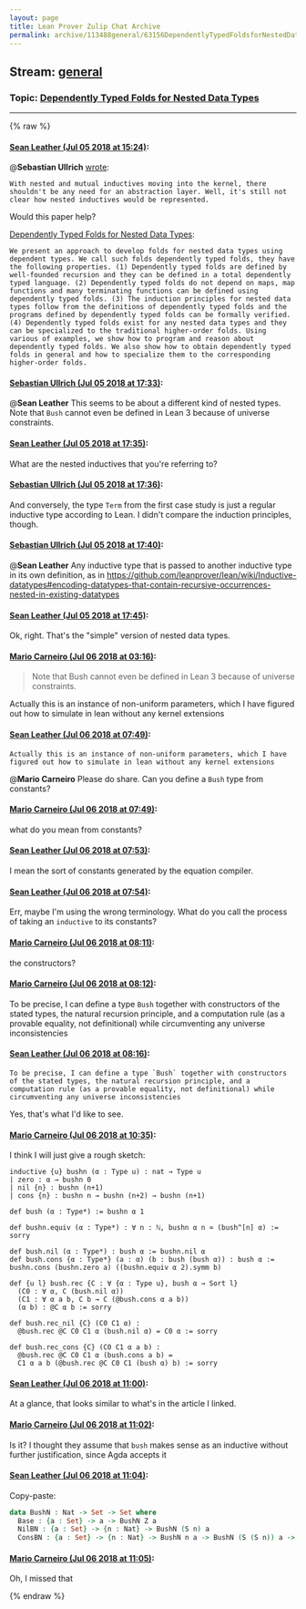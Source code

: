```yaml
---
layout: page
title: Lean Prover Zulip Chat Archive 
permalink: archive/113488general/63156DependentlyTypedFoldsforNestedDataTypes.html
---
```


## Stream: [general](index.html)
### Topic: [Dependently Typed Folds for Nested Data Types](63156DependentlyTypedFoldsforNestedDataTypes.html)

---


{% raw %}
#### [ Sean Leather (Jul 05 2018 at 15:24)](https://leanprover.zulipchat.com/#narrow/stream/113488-general/topic/Dependently%20Typed%20Folds%20for%20Nested%20Data%20Types/near/129137513):
@**Sebastian Ullrich** [wrote](https://leanprover.zulipchat.com/#narrow/stream/113488-general/subject/cases/near/126323093):

```quote
With nested and mutual inductives moving into the kernel, there shouldn't be any need for an abstraction layer. Well, it's still not clear how nested inductives would be represented.
```

Would this paper help?

[Dependently Typed Folds for Nested Data Types](https://arxiv.org/abs/1806.05230):

```quote
We present an approach to develop folds for nested data types using dependent types. We call such folds dependently typed folds, they have the following properties. (1) Dependently typed folds are defined by well-founded recursion and they can be defined in a total dependently typed language. (2) Dependently typed folds do not depend on maps, map functions and many terminating functions can be defined using dependently typed folds. (3) The induction principles for nested data types follow from the definitions of dependently typed folds and the programs defined by dependently typed folds can be formally verified. (4) Dependently typed folds exist for any nested data types and they can be specialized to the traditional higher-order folds. Using various of examples, we show how to program and reason about dependently typed folds. We also show how to obtain dependently typed folds in general and how to specialize them to the corresponding higher-order folds.
```

#### [ Sebastian Ullrich (Jul 05 2018 at 17:33)](https://leanprover.zulipchat.com/#narrow/stream/113488-general/topic/Dependently%20Typed%20Folds%20for%20Nested%20Data%20Types/near/129145511):
@**Sean Leather** This seems to be about a different kind of nested types. Note that `Bush` cannot even be defined in Lean 3 because of universe constraints.

#### [ Sean Leather (Jul 05 2018 at 17:35)](https://leanprover.zulipchat.com/#narrow/stream/113488-general/topic/Dependently%20Typed%20Folds%20for%20Nested%20Data%20Types/near/129145627):
What are the nested inductives that you're referring to?

#### [ Sebastian Ullrich (Jul 05 2018 at 17:36)](https://leanprover.zulipchat.com/#narrow/stream/113488-general/topic/Dependently%20Typed%20Folds%20for%20Nested%20Data%20Types/near/129145672):
And conversely, the type `Term` from the first case study is just a regular inductive type according to Lean. I didn't compare the induction principles, though.

#### [ Sebastian Ullrich (Jul 05 2018 at 17:40)](https://leanprover.zulipchat.com/#narrow/stream/113488-general/topic/Dependently%20Typed%20Folds%20for%20Nested%20Data%20Types/near/129145876):
@**Sean Leather**  Any inductive type that is passed to another inductive type in its own definition, as in https://github.com/leanprover/lean/wiki/Inductive-datatypes#encoding-datatypes-that-contain-recursive-occurrences-nested-in-existing-datatypes

#### [ Sean Leather (Jul 05 2018 at 17:45)](https://leanprover.zulipchat.com/#narrow/stream/113488-general/topic/Dependently%20Typed%20Folds%20for%20Nested%20Data%20Types/near/129146139):
Ok, right. That's the "simple" version of nested data types.

#### [ Mario Carneiro (Jul 06 2018 at 03:16)](https://leanprover.zulipchat.com/#narrow/stream/113488-general/topic/Dependently%20Typed%20Folds%20for%20Nested%20Data%20Types/near/129175542):
> Note that Bush cannot even be defined in Lean 3 because of universe constraints.

Actually this is an instance of non-uniform parameters, which I have figured out how to simulate in lean without any kernel extensions

#### [ Sean Leather (Jul 06 2018 at 07:49)](https://leanprover.zulipchat.com/#narrow/stream/113488-general/topic/Dependently%20Typed%20Folds%20for%20Nested%20Data%20Types/near/129183673):
```quote
Actually this is an instance of non-uniform parameters, which I have figured out how to simulate in lean without any kernel extensions
```

@**Mario Carneiro** Please do share. Can you define a `Bush` type from constants?

#### [ Mario Carneiro (Jul 06 2018 at 07:49)](https://leanprover.zulipchat.com/#narrow/stream/113488-general/topic/Dependently%20Typed%20Folds%20for%20Nested%20Data%20Types/near/129183675):
what do you mean from constants?

#### [ Sean Leather (Jul 06 2018 at 07:53)](https://leanprover.zulipchat.com/#narrow/stream/113488-general/topic/Dependently%20Typed%20Folds%20for%20Nested%20Data%20Types/near/129183799):
I mean the sort of constants generated by the equation compiler.

#### [ Sean Leather (Jul 06 2018 at 07:54)](https://leanprover.zulipchat.com/#narrow/stream/113488-general/topic/Dependently%20Typed%20Folds%20for%20Nested%20Data%20Types/near/129183844):
Err, maybe I'm using the wrong terminology. What do you call the process of taking an `inductive` to its constants?

#### [ Mario Carneiro (Jul 06 2018 at 08:11)](https://leanprover.zulipchat.com/#narrow/stream/113488-general/topic/Dependently%20Typed%20Folds%20for%20Nested%20Data%20Types/near/129184389):
the constructors?

#### [ Mario Carneiro (Jul 06 2018 at 08:12)](https://leanprover.zulipchat.com/#narrow/stream/113488-general/topic/Dependently%20Typed%20Folds%20for%20Nested%20Data%20Types/near/129184456):
To be precise, I can define a type `Bush` together with constructors of the stated types, the natural recursion principle, and a computation rule (as a provable equality, not definitional) while circumventing any universe inconsistencies

#### [ Sean Leather (Jul 06 2018 at 08:16)](https://leanprover.zulipchat.com/#narrow/stream/113488-general/topic/Dependently%20Typed%20Folds%20for%20Nested%20Data%20Types/near/129184572):
```quote
To be precise, I can define a type `Bush` together with constructors of the stated types, the natural recursion principle, and a computation rule (as a provable equality, not definitional) while circumventing any universe inconsistencies
```
Yes, that's what I'd like to see.

#### [ Mario Carneiro (Jul 06 2018 at 10:35)](https://leanprover.zulipchat.com/#narrow/stream/113488-general/topic/Dependently%20Typed%20Folds%20for%20Nested%20Data%20Types/near/129189453):
I think I will just give a rough sketch:
```lean
inductive {u} bushn (α : Type u) : nat → Type u
| zero : α → bushn 0
| nil {n} : bushn (n+1)
| cons {n} : bushn n → bushn (n+2) → bushn (n+1)

def bush (α : Type*) := bushn α 1

def bushn.equiv (α : Type*) : ∀ n : ℕ, bushn α n ≃ (bush^[n] α) := sorry

def bush.nil (α : Type*) : bush α := bushn.nil α
def bush.cons {α : Type*} (a : α) (b : bush (bush α)) : bush α :=
bushn.cons (bushn.zero a) ((bushn.equiv α 2).symm b)

def {u l} bush.rec {C : ∀ {α : Type u}, bush α → Sort l}
  (C0 : ∀ α, C (bush.nil α))
  (C1 : ∀ α a b, C b → C (@bush.cons α a b))
  (α b) : @C α b := sorry

def bush.rec_nil {C} (C0 C1 α) :
  @bush.rec @C C0 C1 α (bush.nil α) = C0 α := sorry

def bush.rec_cons {C} (C0 C1 α a b) :
  @bush.rec @C C0 C1 α (bush.cons a b) =
  C1 α a b (@bush.rec @C C0 C1 (bush α) b) := sorry
```

#### [ Sean Leather (Jul 06 2018 at 11:00)](https://leanprover.zulipchat.com/#narrow/stream/113488-general/topic/Dependently%20Typed%20Folds%20for%20Nested%20Data%20Types/near/129190374):
At a glance, that looks similar to what's in the article I linked.

#### [ Mario Carneiro (Jul 06 2018 at 11:02)](https://leanprover.zulipchat.com/#narrow/stream/113488-general/topic/Dependently%20Typed%20Folds%20for%20Nested%20Data%20Types/near/129190460):
Is it? I thought they assume that `bush` makes sense as an inductive without further justification, since Agda accepts it

#### [ Sean Leather (Jul 06 2018 at 11:04)](https://leanprover.zulipchat.com/#narrow/stream/113488-general/topic/Dependently%20Typed%20Folds%20for%20Nested%20Data%20Types/near/129190525):
Copy-paste:
```agda
data BushN : Nat -> Set -> Set where
  Base : {a : Set} -> a -> BushN Z a
  NilBN : {a : Set} -> {n : Nat} -> BushN (S n) a
  ConsBN : {a : Set} -> {n : Nat} -> BushN n a -> BushN (S (S n)) a -> BushN (S n) a
```

#### [ Mario Carneiro (Jul 06 2018 at 11:05)](https://leanprover.zulipchat.com/#narrow/stream/113488-general/topic/Dependently%20Typed%20Folds%20for%20Nested%20Data%20Types/near/129190559):
Oh, I missed that


{% endraw %}
